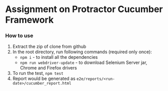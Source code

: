 # Assignment on Protractor Cucumber Framework #

### How to use ###

1. Extract the zip of clone from github
2. In the root directory, run following commands (required only once):
    - `npm i` - to install all the dependencies
    - `npm run webdriver-update` - to download Selenium Server jar, Chrome and Firefox drivers
3. To run the test, `npm test`
4. Report would be generated as `e2e/reports/<run-date>/cucumber_report.html`
